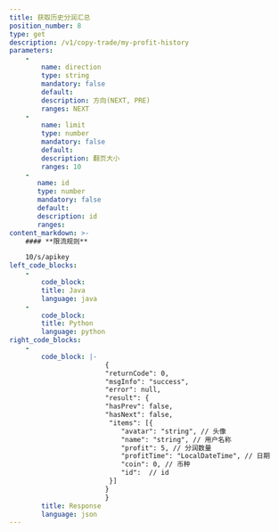 ```yaml
---
title: 获取历史分润汇总
position_number: 8
type: get
description: /v1/copy-trade/my-profit-history
parameters:
    -
        name: direction
        type: string
        mandatory: false
        default:
        description: 方向(NEXT, PRE)
        ranges: NEXT
    -
        name: limit
        type: number
        mandatory: false
        default:
        description: 翻页大小
        ranges: 10
    -
       name: id
       type: number
       mandatory: false
       default:
       description: id
       ranges:
content_markdown: >-
    #### **限流规则**

    10/s/apikey
left_code_blocks:
    -
        code_block:
        title: Java
        language: java
    -
        code_block:
        title: Python
        language: python
right_code_blocks:
    -
        code_block: |-
                        {
                        "returnCode": 0,
                        "msgInfo": "success",
                        "error": null,
                        "result": {
                        "hasPrev": false,
                        "hasNext": false,
                         "items": [{
                            "avatar": "string", // 头像
                            "name": "string", // 用户名称
                            "profit": 5, // 分润数量
                            "profitTime": "LocalDateTime", // 日期
                            "coin": 0, // 币种
                            "id":  // id
                         }]
                        }
                        }
        title: Response
        language: json
---
```

